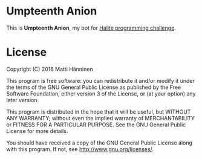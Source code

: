 Umpteenth Anion
===============

This is **Umpteenth Anion**, my bot for
[Halite programming challenge][halite].

[halite]: https://halite.io/

# License

Copyright (C) 2016 Matti Hänninen

This program is free software: you can redistribute it and/or modify it under
the terms of the GNU General Public License as published by the Free Software
Foundation, either version 3 of the License, or (at your option) any later
version.

This program is distributed in the hope that it will be useful, but WITHOUT
ANY WARRANTY; without even the implied warranty of MERCHANTABILITY or FITNESS
FOR A PARTICULAR PURPOSE.  See the GNU General Public License for more
details.

You should have received a copy of the GNU General Public License along with
this program.  If not, see <http://www.gnu.org/licenses/>.

[gpl3]: https://opensource.org/licenses/GPL-3.0
